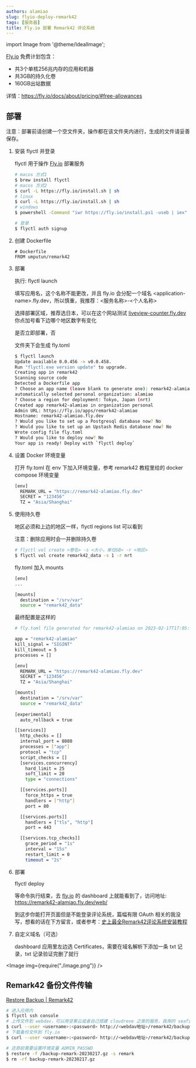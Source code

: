 ```yaml
---
authors: alamiao
slug: flyio-deploy-remark42
tags: [服务器]
title: Fly.io 部署 Remark42 评论系统
---
```


import Image from '@theme/IdealImage';

[Fly.io](http://Fly.io) 免费计划包含：

- 共3个单核256兆内存的应用和机器
- 共3GB的持久化卷
- 160GB出站数据
<!-- truncate -->
详情：https://fly.io/docs/about/pricing/#free-allowances

## 部署

注意：部署前请创建一个空文件夹，操作都在该文件夹内进行，生成的文件请妥善保存。

1. 安装 flyctl 并登录
    
    flyctl 用于操作 [Fly.io](http://Fly.io) 部署服务
    
    ```bash
    # macos 方式1
    $ brew install flyctl
    # macos 方式2
    $ curl -L https://fly.io/install.sh | sh
    # linux
    $ curl -L https://fly.io/install.sh | sh
    # windows
    $ powershell -Command "iwr https://fly.io/install.ps1 -useb | iex"
    
    # 登录
    $ flyctl auth signup
    ```
    
2. 创建 Dockerfile
    
    ```docker
    # Dockerfile
    FROM umputun/remark42
    ```
    
3. 部署
    
    执行: flyctl launch
    
    填写应用名，这个名称不能更改，并且 fly.io 会分配一个域名 	&lt;application-name&gt;.fly.dev，所以慎重，我推荐：<服务名称>-<个人名称>
    
    选择部署区域，推荐选日本，可以在这个网站测试 [liveview-counter.fly.dev](https://liveview-counter.fly.dev/) 你点加号看下边哪个地区数字有变化
    
    是否立即部署，否
    
    文件夹下会生成 fly.toml
    
    ```bash
    $ flyctl launch
    Update available 0.0.456 -> v0.0.458.
    Run "flyctl.exe version update" to upgrade.
    Creating app in remark42
    Scanning source code
    Detected a Dockerfile app
    ? Choose an app name (leave blank to generate one): remark42-alamiao
    automatically selected personal organization: alamiao
    ? Choose a region for deployment: Tokyo, Japan (nrt)
    Created app remark42-alamiao in organization personal
    Admin URL: https://fly.io/apps/remark42-alamiao
    Hostname: remark42-alamiao.fly.dev
    ? Would you like to set up a Postgresql database now? No
    ? Would you like to set up an Upstash Redis database now? No
    Wrote config file fly.toml
    ? Would you like to deploy now? No
    Your app is ready! Deploy with `flyctl deploy`
    ```
    
4. 设置 Docker 环境变量
    
    打开 fly.toml 在 env 下加入环境变量，参考 remark42 教程里给的 docker compose 环境变量
    
    ```bash
    [env]
      REMARK_URL = "https://remark42-alamiao.fly.dev"
      SECRET = "123456"
      TZ = "Asia/Shanghai"
    ```
    
5. 使用持久卷
    
    地区必须和上边的地区一样，flyctl regions list 可以看到
    
    注意：删除应用时会一并删除持久卷
    
    ```bash
    # flyctl vol create <卷名> -s <大小，单位GB> -r <地区>
    $ flyctl vol create remark42_data -s 1 -r nrt
    ```
    
    fly.toml 加入 mounts
    
    ```bash
    [env]
    ...
    
    [mounts]
      destination = "/srv/var"
      source = "remark42_data"
    ```
    
    最终配置是这样的
    
    ```bash
    # fly.toml file generated for remark42-alamiao on 2023-02-17T17:05:21+08:00
    
    app = "remark42-alamiao"
    kill_signal = "SIGINT"
    kill_timeout = 5
    processes = []
    
    [env]
      REMARK_URL = "https://remark42-alamiao.fly.dev"
      SECRET = "123456"
      TZ = "Asia/Shanghai"
    
    [mounts]
      destination = "/srv/var"
      source = "remark42_data"
      
    [experimental]
      auto_rollback = true
    
    [[services]]
      http_checks = []
      internal_port = 8080
      processes = ["app"]
      protocol = "tcp"
      script_checks = []
      [services.concurrency]
        hard_limit = 25
        soft_limit = 20
        type = "connections"
    
      [[services.ports]]
        force_https = true
        handlers = ["http"]
        port = 80
    
      [[services.ports]]
        handlers = ["tls", "http"]
        port = 443
    
      [[services.tcp_checks]]
        grace_period = "1s"
        interval = "15s"
        restart_limit = 0
        timeout = "2s"
    ```
    
6. 部署
    
    flyctl deploy
    
    等命令执行结束，去 [fly.io](http://fly.io) 的 dashboard 上就能看到了，访问地址: https://remark42-alamiao.fly.dev/web/ 
    
    到这步你能打开页面但是不能登录评论系统，篇幅有限 OAuth 相关的我没写，想看的话在下方留言，或者参考：[史上最全Remark42评论系统安装教程](https://matteo.eu.org/post/20230207014855.html)
    
7. 自定义域名（可选）
    
    dashboard 应用里左边选 Certificates，需要在域名解析下添加一条 txt 记录，txt 记录验证完删了就行
    
<Image img={require("./image.png")} />

## Remark42 备份文件传输

[Restore Backup | Remark42](https://remark42.com/docs/backup/restore/)

```bash
# 进入应用内
$ flyctl ssh console
# 上传文件到 webdav，可以用坚果云或者自己搭建 cloudreve 之类的服务，我用的 seafile
$ curl --user <username>:<password> http://<webdav地址>/remark42/backup-remark-20230217.gz -T /srv/var/backup/backup-remark-20230217.gz
# 下载备份文件到 fly.io
$ curl --user <username>:<password> http://<webdav地址>/remark42/backup-remark-20230217.gz > backup-remark-20230217.gz

# 还原前需要设置环境变量 ADMIN_PASSWD
$ restore -f /backup-remark-20230217.gz -s remark
$ rm -rf backup-remark-20230217.gz
```